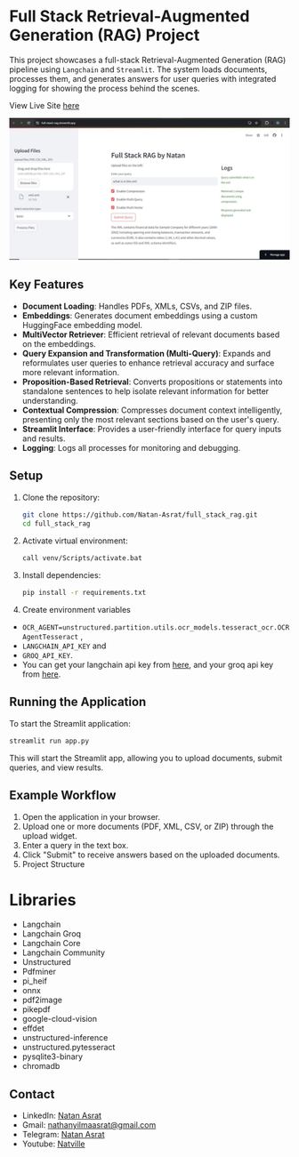 # Full Stack Retrieval-Augmented Generation (RAG) Project

This project showcases a full-stack Retrieval-Augmented Generation (RAG) pipeline using `Langchain` and `Streamlit`. The system loads documents, processes them, and generates answers for user queries with integrated logging for showing the process behind the scenes.

View Live Site [here](https://full-stack-rag.streamlit.app/)

![RAG running](./screenshots/running.JPG)

## Key Features
- **Document Loading**: Handles PDFs, XMLs, CSVs, and ZIP files.
- **Embeddings**: Generates document embeddings using a custom HuggingFace embedding model.
- **MultiVector Retriever**: Efficient retrieval of relevant documents based on the embeddings.
- **Query Expansion and Transformation (Multi-Query)**: Expands and reformulates user queries to enhance retrieval accuracy and surface more relevant information.
- **Proposition-Based Retrieval**: Converts propositions or statements into standalone sentences to help isolate relevant information for better understanding.
- **Contextual Compression**: Compresses document context intelligently, presenting only the most relevant sections based on the user's query.
- **Streamlit Interface**: Provides a user-friendly interface for query inputs and results.
- **Logging**: Logs all processes for monitoring and debugging.

## Setup

1. Clone the repository:
    ```bash
    git clone https://github.com/Natan-Asrat/full_stack_rag.git
    cd full_stack_rag
    ```

2. Activate virtual environment: 
    ```bash 
    call venv/Scripts/activate.bat
    ```
3. Install dependencies: 
    ```bash 
    pip install -r requirements.txt 
    ```
4. Create environment variables 
- `OCR_AGENT=unstructured.partition.utils.ocr_models.tesseract_ocr.OCRAgentTesseract` ,  
- `LANGCHAIN_API_KEY` and 
- `GROQ_API_KEY`. 
- You can get your langchain api key from [here](https://smith.langchain.com/), and your groq api key from [here](https://console.groq.com/keys).


## Running the Application

To start the Streamlit application:

```bash
streamlit run app.py
```
This will start the Streamlit app, allowing you to upload documents, submit queries, and view results.

## Example Workflow
1. Open the application in your browser.
2. Upload one or more documents (PDF, XML, CSV, or ZIP) through the upload widget.
3. Enter a query in the text box.
4. Click "Submit" to receive answers based on the uploaded documents.
5. Project Structure


# Libraries
- Langchain
- Langchain Groq
- Langchain Core
- Langchain Community
- Unstructured
- Pdfminer
- pi_heif
- onnx
- pdf2image
- pikepdf
- google-cloud-vision
- effdet
- unstructured-inference
- unstructured.pytesseract
- pysqlite3-binary
- chromadb


## Contact
 - LinkedIn: [Natan Asrat](https://linkedin.com/in/natan-asrat)
 - Gmail: nathanyilmaasrat@gmail.com
 - Telegram: [Natan Asrat](https://t.me/fail_your_way_to_success)
 - Youtube: [Natville](https://www.youtube.com/@natvilletutor)

